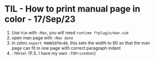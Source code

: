 # TIL - How to print manual page in color                            - 17/Sep/23

1. Use `Vim` with `:Man`, you will need `runtime ftplugin/man.vim`
1. open man page with `:Man date`
1. In zshrc `export MANWIDTH=80`, this sets the width to 80 so that the man
   page can fit in one page with correct paragraph indent
1. `:TOhtml` (P.S. I have my own `:TOPrintHtml`)
